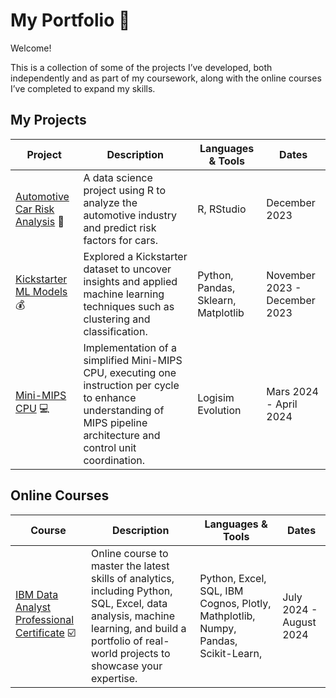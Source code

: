 # My Portfolio 🚀

Welcome!

This is a collection of some of the projects I’ve developed, both independently and as part of my coursework, along with the online courses I’ve completed to expand my skills.

## My Projects
| Project | Description | Languages & Tools | Dates |
|---------|-------------|-------------------|-------|
|[Automotive Car Risk Analysis](https://github.com/eloidall/undergrad_assignments/tree/main/Stats_Data_Analytics) 🚙|A data science project using R to analyze the automotive industry and predict risk factors for cars.|R, RStudio|December 2023|
|[Kickstarter ML Models](https://github.com/eloidall/undergrad_assignments/tree/main/Data_Mining_Business_Analytics) 💰|Explored a Kickstarter dataset to uncover insights and applied machine learning techniques such as clustering and classification.|Python, Pandas, Sklearn, Matplotlib|November 2023 - December 2023|
|[Mini-MIPS CPU](https://github.com/eloidall/undergrad_assignments/tree/main/Intro_to_Computer_Systems/final_project) 💻|Implementation of a simplified Mini-MIPS CPU, executing one instruction per cycle to enhance understanding of MIPS pipeline architecture and control unit coordination.|Logisim Evolution|Mars 2024 - April 2024|


## Online Courses
| Course | Description | Languages & Tools | Dates |
|--------|-------------|-------------------|-------|
|[IBM Data Analyst Professional Certificate](https://github.com/eloidall/Coursera/tree/main/IBM_Data_Analyst_Certificate) ☑️|Online course to master the latest skills of analytics, including Python, SQL, Excel, data analysis, machine learning, and build a portfolio of real-world projects to showcase your expertise.|Python, Excel, SQL, IBM Cognos, Plotly, Mathplotlib, Numpy, Pandas, Scikit-Learn, |July 2024 - August 2024|
